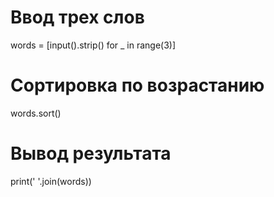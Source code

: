 # Ввод трех слов
words = [input().strip() for _ in range(3)]

# Сортировка по возрастанию
words.sort()

# Вывод результата
print(' '.join(words))
